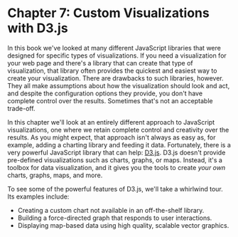 # Chapter 7: Custom Visualizations with D3.js

In this book we've looked at many different JavaScript libraries that were designed for specific types of visualizations. If you need a visualization for your web page and there's a library that can create that type of visualization, that library often provides the quickest and easiest way to create your visualization. There are drawbacks to such libraries, however. They all make assumptions about how the visualization should look and act, and despite the configuration options they provide, you don't have complete control over the results. Sometimes that's not an acceptable trade-off.

In this chapter we'll look at an entirely different approach to JavaScript visualizations, one where we retain complete control and creativity over the results. As you might expect, that approach isn't always as easy as, for example, adding a charting library and feeding it data. Fortunately, there is a very powerful JavaScript library that can help: [<span class="smcp">D3</span>.js](http://d3js.org). <span class="lgcp">D3</span>.js doesn't provide pre-defined visualizations such as charts, graphs, or maps. Instead, it's a toolbox for data visualization, and it gives you the tools to create _your own_ charts, graphs, maps, and more.

To see some of the powerful features of <span class="smcp">D3</span>.js, we'll take a whirlwind tour. Its examples include:

* Creating a custom chart not available in an off-the-shelf library.
* Building a force-directed graph that responds to user interactions.
* Displaying map-based data using high quality, scalable vector graphics.

